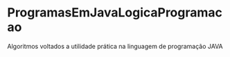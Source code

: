 # ProgramasEmJavaLogicaProgramacao
Algoritmos voltados a utilidade prática na linguagem de programação JAVA
